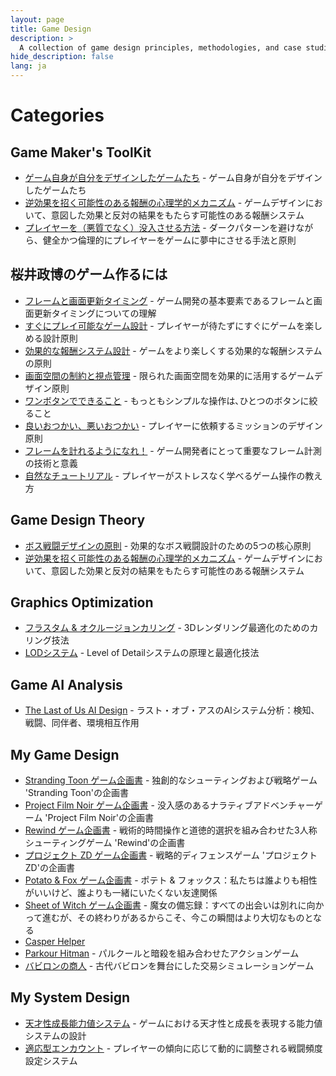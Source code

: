 ```yaml
---
layout: page
title: Game Design
description: >
  A collection of game design principles, methodologies, and case studies.
hide_description: false
lang: ja
---
```


# Categories

## Game Maker's ToolKit
* [ゲーム自身が自分をデザインしたゲームたち](game-design-itself) - ゲーム自身が自分をデザインしたゲームたち
* [逆効果を招く可能性のある報酬の心理学的メカニズム](adverse-reward-psychology) - ゲームデザインにおいて、意図した効果と反対の結果をもたらす可能性のある報酬システム
* [プレイヤーを（悪質でなく）没入させる方法](ethical-engagement) - ダークパターンを避けながら、健全かつ倫理的にプレイヤーをゲームに夢中にさせる手法と原則

## 桜井政博のゲーム作るには
* [フレームと画面更新タイミング](frame-timing) - ゲーム開発の基本要素であるフレームと画面更新タイミングについての理解
* [すぐにプレイ可能なゲーム設計](immediate-gameplay) - プレイヤーが待たずにすぐにゲームを楽しめる設計原則
* [効果的な報酬システム設計](reward-system) - ゲームをより楽しくする効果的な報酬システムの原則
* [画面空間の制約と視点管理](screen-space-management) - 限られた画面空間を効果的に活用するゲームデザイン原則
* [ワンボタンでできること](one-button-design) - もっともシンプルな操作は､ひとつのボタンに絞ること
* [良いおつかい、悪いおつかい](good-bad-errands) - プレイヤーに依頼するミッションのデザイン原則
* [フレームを計れるようになれ！](measure-frames) - ゲーム開発者にとって重要なフレーム計測の技術と意義
* [自然なチュートリアル](natural-tutorial) - プレイヤーがストレスなく学べるゲーム操作の教え方

## Game Design Theory
* [ボス戦闘デザインの原則](boss-fight-design) - 効果的なボス戦闘設計のための5つの核心原則
* [逆効果を招く可能性のある報酬の心理学的メカニズム](adverse-reward-psychology) - ゲームデザインにおいて、意図した効果と反対の結果をもたらす可能性のある報酬システム

## Graphics Optimization
* [フラスタム & オクルージョンカリング](culling-techniques) - 3Dレンダリング最適化のためのカリング技法
* [LODシステム](lod-system) - Level of Detailシステムの原理と最適化技法

## Game AI Analysis
* [The Last of Us AI Design](last-of-us-ai) - ラスト・オブ・アスのAIシステム分析：検知、戦闘、同伴者、環境相互作用

## My Game Design
* [Stranding Toon ゲーム企画書](stranding-toon) - 独創的なシューティングおよび戦略ゲーム 'Stranding Toon'の企画書
* [Project Film Noir ゲーム企画書](project-film-nori) - 没入感のあるナラティブアドベンチャーゲーム 'Project Film Noir'の企画書
* [Rewind ゲーム企画書](rewind) - 戦術的時間操作と道徳的選択を組み合わせた3人称シューティングゲーム 'Rewind'の企画書
* [プロジェクト ZD ゲーム企画書](project-zd) - 戦略的ディフェンスゲーム 'プロジェクト ZD'の企画書
* [Potato & Fox ゲーム企画書](potato-fox) - ポテト & フォックス：私たちは誰よりも相性がいいけど、誰よりも一緒にいたくない友達関係
* [Sheet of Witch ゲーム企画書](sheet-of-witch) - 魔女の備忘録：すべての出会いは別れに向かって進むが、その終わりがあるからこそ、今この瞬間はより大切なものとなる
* [Casper Helper]()
* [Parkour Hitman](https://github.com/Titane22/Titane22/blob/main/assets/PDF/%E3%83%91%E3%83%BC%E3%82%AF%E3%83%AB%C2%B7%E3%83%92%E3%83%83%E3%83%88%E3%83%9E%E3%83%B3.pdf) - パルクールと暗殺を組み合わせたアクションゲーム
* [バビロンの商人](https://github.com/Titane22/Titane22/blob/main/assets/PDF/%E3%83%90%E3%83%93%E3%83%AD%E3%83%B3%E3%81%AE%E5%95%86%E4%BA%BA.pdf) - 古代バビロンを舞台にした交易シミュレーションゲーム

## My System Design
* [天才性成長能力値システム](genius-growth-system) - ゲームにおける天才性と成長を表現する能力値システムの設計
* [適応型エンカウント](adaptive-encounter) - プレイヤーの傾向に応じて動的に調整される戦闘頻度設定システム 